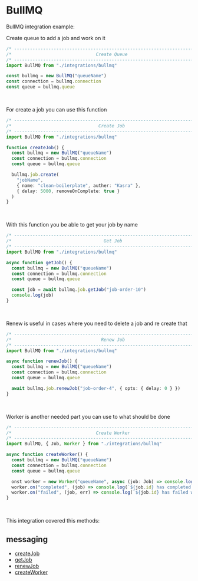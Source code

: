 # BullMQ

BullMQ integration example:

Create queue to add a job and work on it

```typescript
/* -------------------------------------------------------------------------- */
/*                                Create Queue                                */
/* -------------------------------------------------------------------------- */
import BullMQ from "./integrations/bullmq"

const bullmq = new BullMQ("queueName")
const connection = bullmq.connection
const queue = bullmq.queue
```

&nbsp;

For create a job you can use this function

```typescript
/* -------------------------------------------------------------------------- */
/*                                 Create Job                                 */
/* -------------------------------------------------------------------------- */
import BullMQ from "./integrations/bullmq"

function createJob() {
  const bullmq = new BullMQ("queueName")
  const connection = bullmq.connection
  const queue = bullmq.queue

  bullmq.job.create(
    "jobName",
    { name: "clean-boilerplate", auther: "Kasra" },
    { delay: 5000, removeOnComplete: true }
  )
}
```

&nbsp;

With this function you be able to get your job by name

```typescript
/* -------------------------------------------------------------------------- */
/*                                   Get Job                                  */
/* -------------------------------------------------------------------------- */
import BullMQ from "./integrations/bullmq"

async function getJob() {
  const bullmq = new BullMQ("queueName")
  const connection = bullmq.connection
  const queue = bullmq.queue

  const job = await bullmq.job.getJob("job-order-10")
  console.log(job)
}
```

&nbsp;

Renew is useful in cases where you need to delete a job and re create that

```typescript
/* -------------------------------------------------------------------------- */
/*                                  Renew Job                                 */
/* -------------------------------------------------------------------------- */
import BullMQ from "./integrations/bullmq"

async function renewJob() {
  const bullmq = new BullMQ("queueName")
  const connection = bullmq.connection
  const queue = bullmq.queue

  await bullmq.job.renewJob("job-order-4", { opts: { delay: 0 } })
}
```

&nbsp;

Worker is another needed part you can use to what should be done

```typescript
/* -------------------------------------------------------------------------- */
/*                                Create Worker                               */
/* -------------------------------------------------------------------------- */
import BullMQ, { Job, Worker } from "./integrations/bullmq"

async function createWorker() {
  const bullmq = new BullMQ("queueName")
  const connection = bullmq.connection
  const queue = bullmq.queue

  onst worker = new Worker("queueName", async (job: Job) => console.log(job.data), { connection })
  worker.on("completed", (job) => console.log(`${job.id} has completed!`))
  worker.on("failed", (job, err) => console.log(`${job.id} has failed with ${err.message}`))
}
```

&nbsp;

This integration covered this methods:

## messaging

- [createJob]()
- [getJob]()
- [renewJob]()
- [createWorker]()
